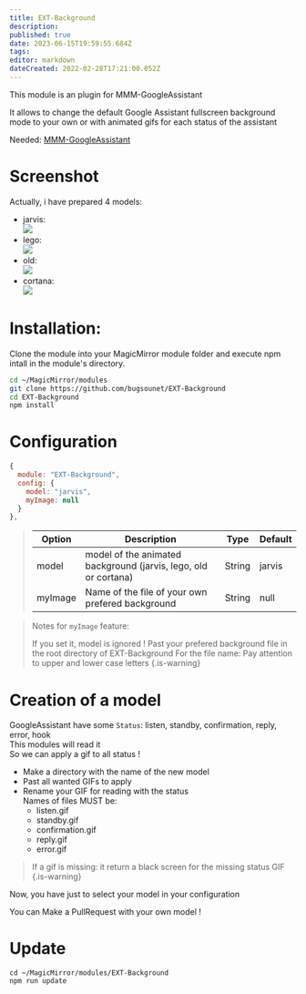 ```yaml
---
title: EXT-Background
description: 
published: true
date: 2023-06-15T19:59:55.684Z
tags: 
editor: markdown
dateCreated: 2022-02-28T17:21:00.052Z
---
```


This module is an plugin for MMM-GoogleAssistant

It allows to change the default Google Assistant fullscreen background mode to your own or with animated gifs for each status of the assistant

Needed: [MMM-GoogleAssistant](/en/MMM-GoogleAssistant)

# Screenshot
  Actually, i have prepared 4 models:
  
  - jarvis:<br>
    ![](https://raw.githubusercontent.com/bugsounet/EXT-Background/master/jarvis/standby.gif)
  - lego:<br>
    ![](https://raw.githubusercontent.com/bugsounet/EXT-Background/master/lego/standby.gif)
  - old:<br>
    ![](https://raw.githubusercontent.com/bugsounet/EXT-Background/master/old/standby.gif)
  - cortana:<br>
    ![](https://raw.githubusercontent.com/bugsounet/EXT-Background/master/cortana/standby.gif)

# Installation:

Clone the module into your MagicMirror module folder and execute npm intall in the module's directory.

```sh
cd ~/MagicMirror/modules
git clone https://github.com/bugsounet/EXT-Background
cd EXT-Background
npm install
```

# Configuration

```js
{
  module: "EXT-Background",
  config: {
    model: "jarvis",
    myImage: null
  }
},
```

> | Option  | Description | Type | Default |
> | ------- | --- | --- | --- |
> | model | model of the animated background (jarvis, lego, old or cortana) | String | jarvis |
> | myImage | Name of the file of your own prefered background | String | null |

> Notes for `myImage` feature:
>
> If you set it, model is ignored !
> Past your prefered background file in the root directory of EXT-Background
> For the file name: Pay attention to upper and lower case letters
{.is-warning}


# Creation of a model

GoogleAssistant have some `Status`: listen, standby, confirmation, reply, error, hook<br>
This modules will read it<br>
So we can apply a gif to all status !

* Make a directory with the name of the new model
* Past all wanted GIFs to apply
* Rename your GIF for reading with the status<br>
 Names of files MUST be:
   * listen.gif 
   * standby.gif
   * confirmation.gif
   * reply.gif
   * error.gif
   
> If a gif is missing: it return a black screen for the missing status GIF
{.is-warning}

Now, you have just to select your model in your configuration

You can Make a PullRequest with your own model !

# Update
```
cd ~/MagicMirror/modules/EXT-Background
npm run update
```